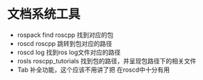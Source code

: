 # 文档系统工具

* rospack find roscpp 找到对应的包
* roscd roscpp 跳转到包对应的路径
* roscd log 找到ros log文件对应的路径
* rosls roscpp_tutorials 找到包的路径，并呈现包路径下的相关文件
* Tab 补全功能，这个应该不用讲了把 在roscd中十分有用
